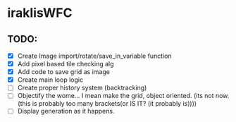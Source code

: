 # iraklisWFC

## TODO:
- [X] Create Image import/rotate/save_in_variable function
- [X] Add pixel based tile checking alg
- [X] Add code to save grid as image
- [X] Create main loop logic
- [ ] Create proper history system (backtracking)
- [ ] Objectify the wome... I mean make the grid, object oriented. (its not now. (this is probably too many brackets(or IS IT? (it probably is))))
- [ ] Display generation as it happens.
